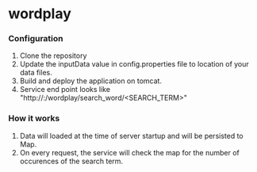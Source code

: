 # wordplay

### Configuration

1. Clone the repository
2. Update the inputData value in config.properties file to location of your data files.
3. Build and deploy the application on tomcat.
4. Service end point looks like "http://<HOST>:<PORT>/wordplay/search_word/<SEARCH_TERM>"

### How it works

1. Data will loaded at the time of server startup and will be persisted to Map.
2. On every request, the service will check the map for the number of occurences of the search term.
